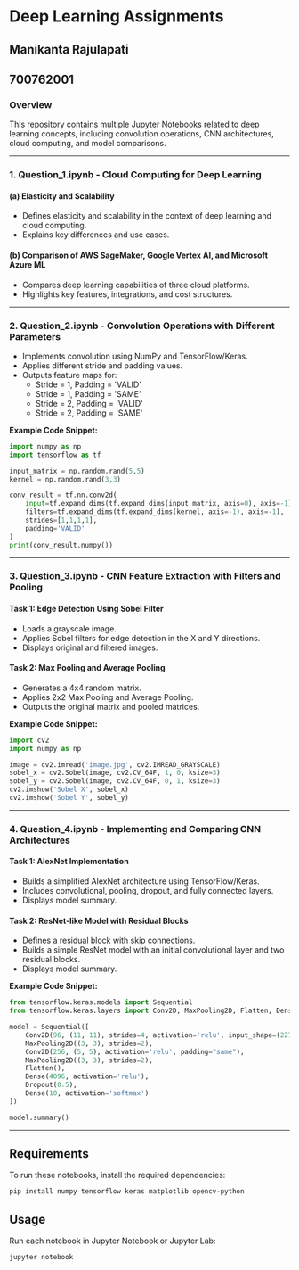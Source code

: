 # Deep Learning Assignments

## Manikanta Rajulapati
## 700762001

### **Overview**
This repository contains multiple Jupyter Notebooks related to deep learning concepts, including convolution operations, CNN architectures, cloud computing, and model comparisons.

---

### **1. Question_1.ipynb - Cloud Computing for Deep Learning**
#### **(a) Elasticity and Scalability**
- Defines elasticity and scalability in the context of deep learning and cloud computing.
- Explains key differences and use cases.

#### **(b) Comparison of AWS SageMaker, Google Vertex AI, and Microsoft Azure ML**
- Compares deep learning capabilities of three cloud platforms.
- Highlights key features, integrations, and cost structures.
  
---
### **2. Question_2.ipynb - Convolution Operations with Different Parameters**
- Implements convolution using NumPy and TensorFlow/Keras.
- Applies different stride and padding values.
- Outputs feature maps for:
  - Stride = 1, Padding = 'VALID'
  - Stride = 1, Padding = 'SAME'
  - Stride = 2, Padding = 'VALID'
  - Stride = 2, Padding = 'SAME'

**Example Code Snippet:**
```python
import numpy as np
import tensorflow as tf

input_matrix = np.random.rand(5,5)
kernel = np.random.rand(3,3)

conv_result = tf.nn.conv2d(
    input=tf.expand_dims(tf.expand_dims(input_matrix, axis=0), axis=-1),
    filters=tf.expand_dims(tf.expand_dims(kernel, axis=-1), axis=-1),
    strides=[1,1,1,1],
    padding='VALID'
)
print(conv_result.numpy())
```

---

### **3. Question_3.ipynb - CNN Feature Extraction with Filters and Pooling**
#### **Task 1: Edge Detection Using Sobel Filter**
- Loads a grayscale image.
- Applies Sobel filters for edge detection in the X and Y directions.
- Displays original and filtered images.

#### **Task 2: Max Pooling and Average Pooling**
- Generates a 4x4 random matrix.
- Applies 2x2 Max Pooling and Average Pooling.
- Outputs the original matrix and pooled matrices.

**Example Code Snippet:**
```python
import cv2
import numpy as np

image = cv2.imread('image.jpg', cv2.IMREAD_GRAYSCALE)
sobel_x = cv2.Sobel(image, cv2.CV_64F, 1, 0, ksize=3)
sobel_y = cv2.Sobel(image, cv2.CV_64F, 0, 1, ksize=3)
cv2.imshow('Sobel X', sobel_x)
cv2.imshow('Sobel Y', sobel_y)
```

---

### **4. Question_4.ipynb - Implementing and Comparing CNN Architectures**
#### **Task 1: AlexNet Implementation**
- Builds a simplified AlexNet architecture using TensorFlow/Keras.
- Includes convolutional, pooling, dropout, and fully connected layers.
- Displays model summary.

#### **Task 2: ResNet-like Model with Residual Blocks**
- Defines a residual block with skip connections.
- Builds a simple ResNet model with an initial convolutional layer and two residual blocks.
- Displays model summary.

**Example Code Snippet:**
```python
from tensorflow.keras.models import Sequential
from tensorflow.keras.layers import Conv2D, MaxPooling2D, Flatten, Dense, Dropout

model = Sequential([
    Conv2D(96, (11, 11), strides=4, activation='relu', input_shape=(227, 227, 3)),
    MaxPooling2D((3, 3), strides=2),
    Conv2D(256, (5, 5), activation='relu', padding="same"),
    MaxPooling2D((3, 3), strides=2),
    Flatten(),
    Dense(4096, activation='relu'),
    Dropout(0.5),
    Dense(10, activation='softmax')
])

model.summary()
```

---

## **Requirements**
To run these notebooks, install the required dependencies:
```bash
pip install numpy tensorflow keras matplotlib opencv-python
```

## **Usage**
Run each notebook in Jupyter Notebook or Jupyter Lab:
```bash
jupyter notebook
```

